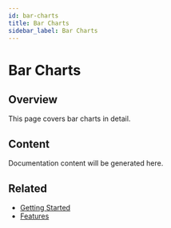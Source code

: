 ```yaml
---
id: bar-charts
title: Bar Charts
sidebar_label: Bar Charts
---
```


# Bar Charts

## Overview

This page covers bar charts in detail.

## Content

Documentation content will be generated here.

## Related

- [Getting Started](/getting-started)
- [Features](/features)
